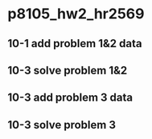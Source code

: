 # p8105_hw2_hr2569

## 10-1 add problem 1&2 data

## 10-3 solve problem 1&2

## 10-3 add problem 3 data

## 10-3 solve problem 3